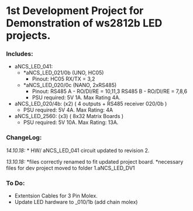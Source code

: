 # 1st Development Project for Demonstration of ws2812b LED projects.

### Includes:
* aNCS_LED_041:
	* *aNCS_LED_021/0b (UNO, HC05) 
		* Pinout:	HC05 RX/TX = 3,2
	* *aNCS_LED_020/0c (NANO, 2xRS485)
		*	Pinout: RS485 A - RO/DI/RE = 10,11,3
 			RS485 B - RO/DI/RE = 7,8,6
		* PSU required: 5V 1A.
			Max Rating 4A.
* aNCS_LED_020/4b: (x2) ( 4 outputs + RS485 receiver 020/0b )
	* PSU required: 5V 4A.
	Max Rating: 4A
* aNCS_LED_2560: (x3) ( 8x32 Matrix Boards )
	* PSU required: 5V 10A.
	Max Rating: 13A.

### ChangeLog:
*14.10.18:*
	* HW/ aNCS_LED_041 circuit updated to revision 2. 

*13.10.18:* 
	*files correctly renamed to fit updated project board.
	*necessary files for dev project moved to folder 1.aNCS_LED_DV1

   ### To Do:
* Extentsion Cables for 3 Pin Molex.
* Update LED hardware to _010/1b (add chain molex) 